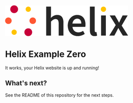 ![helix-logo](./helix_logo.png) <!-- this image is served from this content repository -->

# Helix Example Zero

It works, your Helix website is up and running!

## What's next?

See the README of this repository for the next steps.